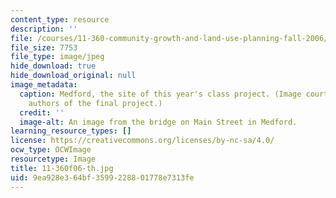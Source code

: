 ```yaml
---
content_type: resource
description: ''
file: /courses/11-360-community-growth-and-land-use-planning-fall-2006/9ea928e364bf3599228801778e7313fe_11-360f06-th.jpg
file_size: 7753
file_type: image/jpeg
hide_download: true
hide_download_original: null
image_metadata:
  caption: Medford, the site of this year's class project. (Image courtesy of the
    authors of the final project.)
  credit: ''
  image-alt: An image from the bridge on Main Street in Medford.
learning_resource_types: []
license: https://creativecommons.org/licenses/by-nc-sa/4.0/
ocw_type: OCWImage
resourcetype: Image
title: 11-360f06-th.jpg
uid: 9ea928e3-64bf-3599-2288-01778e7313fe
---
```

